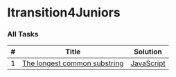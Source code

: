 # Itransition4Juniors

### All Tasks

| #   | Title                                                                                                                   | Solution                        |
| --- | ----------------------------------------------------------------------------------------------------------------------- | ------------------------------- |
| 1   | [The longest common substring](https://discord.com/channels/950701840901746708/1063434310675353681/1063490660860178442) | [JavaScript](./tasks/js/lcs.js) |
